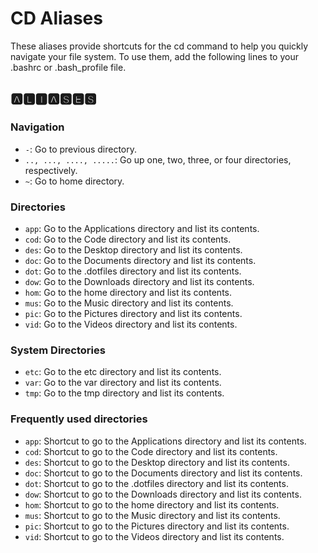 # CD Aliases

These aliases provide shortcuts for the cd command to help you quickly
navigate your file system. To use them, add the following lines to your
.bashrc or .bash_profile file.

## 🅰🅻🅸🅰🆂🅴🆂

### Navigation

- `-`: Go to previous directory.
- `.., ..., ...., .....`: Go up one, two, three, or four directories, respectively.
- `~`: Go to home directory.

### Directories

- `app`: Go to the Applications directory and list its contents.
- `cod`: Go to the Code directory and list its contents.
- `des`: Go to the Desktop directory and list its contents.
- `doc`: Go to the Documents directory and list its contents.
- `dot`: Go to the .dotfiles directory and list its contents.
- `dow`: Go to the Downloads directory and list its contents.
- `hom`: Go to the home directory and list its contents.
- `mus`: Go to the Music directory and list its contents.
- `pic`: Go to the Pictures directory and list its contents.
- `vid`: Go to the Videos directory and list its contents.

### System Directories

- `etc`: Go to the etc directory and list its contents.
- `var`: Go to the var directory and list its contents.
- `tmp`: Go to the tmp directory and list its contents.

### Frequently used directories

- `app`: Shortcut to go to the Applications directory and list its contents.
- `cod`: Shortcut to go to the Code directory and list its contents.
- `des`: Shortcut to go to the Desktop directory and list its contents.
- `doc`: Shortcut to go to the Documents directory and list its contents.
- `dot`: Shortcut to go to the .dotfiles directory and list its contents.
- `dow`: Shortcut to go to the Downloads directory and list its contents.
- `hom`: Shortcut to go to the home directory and list its contents.
- `mus`: Shortcut to go to the Music directory and list its contents.
- `pic`: Shortcut to go to the Pictures directory and list its contents.
- `vid`: Shortcut to go to the Videos directory and list its contents.
